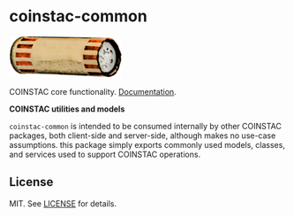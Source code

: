 # coinstac-common

<img src="https://raw.githubusercontent.com/MRN-Code/coinstac/master/img/coinstac.png" height="75px">

COINSTAC core functionality. [Documentation](http://mrn-code.github.io/coinstac/).

**COINSTAC utilities and models**

`coinstac-common` is intended to be consumed internally by other COINSTAC packages, both client-side and server-side, although makes no use-case assumptions.  this package simply exports commonly used models, classes, and services used to support COINSTAC operations.

## License

MIT. See [LICENSE](./LICENSE) for details.
